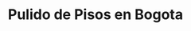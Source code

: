 ---
templateKey: index-page
title: Pulido de Pisos en Bogota
image: /img/home-jumbotron.jpg
heading: Trabajamos con Productos de la Mejor Calidad
subheading: Madera Mármol y Granito
mainpitch:
  title: Por qué trabajar con nosotros?
  description: >
    Nuestros clientes cuentan con nuestra garantía de satisfacción. Brindamos asesoría personalizada para cada necesidad.  
description: >-
  Realizamos pulido de pisos de madera, mármol y granito con las mejores técnicas y los mejores productos Nacionales e Importados.
intro:
  blurbs:
    - image: /img/pulido-pisos-madera-bogota.jpg
      text: >
        Pulido de Pisos de Madera en Bogotá.
    - image: /img/pulido-pisos-marmol-bogota.jpg
      text: >
        Pulido de Pisos de Mármol en Bogotá.
    - image: /img/pulido-pisos-granito-bogota.jpg
      text: >
        Pulido de Pisos de Granito en Bogotá.
    - image: /img/reparacion-mantenimiento-pisos-bogota.jpg
      text: >
        Reparación y Mantenimiento de Pisos en Bogota.
  heading: Heading
  description: >
    Description...
main:
  heading: Test
  description: >
    Test
  image1:
    alt: 1
    image: /img/products-grid3.jpg
  image2:
    alt: 2
    image: /img/products-grid2.jpg
  image3:
    alt: 3
    image: /img/products-grid1.jpg
full_image: /img/Logo-WhatsApp.png
---